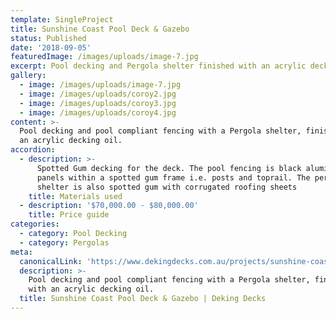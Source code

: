 ```yaml
---
template: SingleProject
title: Sunshine Coast Pool Deck & Gazebo
status: Published
date: '2018-09-05'
featuredImage: /images/uploads/image-7.jpg
excerpt: Pool decking and Pergola shelter finished with an acrylic decking oil
gallery:
  - image: /images/uploads/image-7.jpg
  - image: /images/uploads/coroy2.jpg
  - image: /images/uploads/coroy3.jpg
  - image: /images/uploads/coroy4.jpg
content: >-
  Pool decking and pool compliant fencing with a Pergola shelter, finished with
  an acrylic decking oil.
accordion:
  - description: >-
      Spotted Gum decking for the deck. The pool fencing is black aluminium
      panels within a spotted gum frame i.e. posts and toprail. The pergola
      shelter is also spotted gum with corrugated roofing sheets
    title: Materials used
  - description: '$70,000.00 - $80,000.00'
    title: Price guide
categories:
  - category: Pool Decking
  - category: Pergolas
meta:
  canonicalLink: 'https://www.dekingdecks.com.au/projects/sunshine-coast-pool-deck-gazebo/'
  description: >-
    Pool decking and pool compliant fencing with a Pergola shelter, finished
    with an acrylic decking oil.
  title: Sunshine Coast Pool Deck & Gazebo | Deking Decks
---
```


